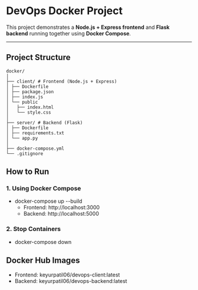 # DevOps Docker Project

This project demonstrates a **Node.js + Express frontend** and **Flask backend** running together using **Docker Compose**.

---

## Project Structure
```
docker/
│
├── client/ # Frontend (Node.js + Express)
│ ├── Dockerfile
│ ├── package.json
│ ├── index.js
│ └── public
│   ├── index.html
│   └── style.css
│
├── server/ # Backend (Flask)
│ ├── Dockerfile
│ ├── requirements.txt
│ └── app.py
│
├── docker-compose.yml
└── .gitignore
```


## How to Run

### 1. Using Docker Compose

- docker-compose up --build
    - Frontend: http://localhost:3000
    - Backend: http://localhost:5000

### 2. Stop Containers

- docker-compose down

## Docker Hub Images
- Frontend: keyurpatil06/devops-client:latest
- Backend: keyurpatil06/devops-backend:latest